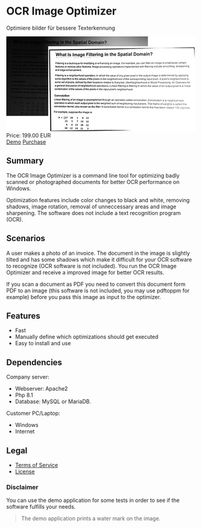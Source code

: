 # OCR Image Optimizer

Optimiere bilder für bessere Texterkennung

<div class="splash">
    <img alt="Splash" src="/content/solutions/finished/img/OCRImageOptimizer_splash.png">
    <div class="price">Price: 199.00 EUR</div>
    <div class="purchase">
        <a class="button" href="#">Demo</a>
        <a class="button" href="#">Purchase</a>
    </div>
</div>

## Summary

The OCR Image Optimizer is a command line tool for optimizing badly scanned or photographed documents for better OCR performance on Windows.

Optimization features include color changes to black and white, removing shadows, image rotation, removal of unneccessary areas and image sharpening. The software does not include a text recognition program (OCR).

## Scenarios

A user makes a photo of an invoice. The document in the image is slightly tilted and has some shadows which make it difficult for your OCR software to recognize (OCR software is not included). You run the OCR Image Optimizer and receive a improved image for better OCR results.

If you scan a document as PDF you need to convert this document form PDF to an image (this software is not included, you may use pdftoppm for example) before you pass this image as input to the optimizer.

## Features

* Fast
* Manually define which optimizations should get executed
* Easy to install and use

## Dependencies

Company server:

* Webserver: Apache2
* Php 8.1
* Database: MySQL or MariaDB.

Customer PC/Laptop:

* Windows
* Internet

## Legal

* [Terms of Service](/en/terms)
* [License](https://github.com/Karaka-Management/OCRImageOptimizerApp/blob/master/LICENSE.txt)

### Disclaimer

You can use the demo application for some tests in order to see if the software fulfills your needs.

> The demo application prints a water mark on the image.
